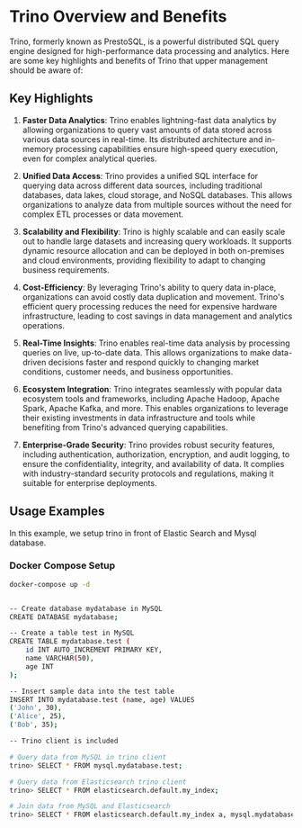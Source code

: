# Trino Overview and Benefits

Trino, formerly known as PrestoSQL, is a powerful distributed SQL query engine designed for high-performance data processing and analytics. Here are some key highlights and benefits of Trino that upper management should be aware of:

## Key Highlights

1. **Faster Data Analytics**: Trino enables lightning-fast data analytics by allowing organizations to query vast amounts of data stored across various data sources in real-time. Its distributed architecture and in-memory processing capabilities ensure high-speed query execution, even for complex analytical queries.

2. **Unified Data Access**: Trino provides a unified SQL interface for querying data across different data sources, including traditional databases, data lakes, cloud storage, and NoSQL databases. This allows organizations to analyze data from multiple sources without the need for complex ETL processes or data movement.

3. **Scalability and Flexibility**: Trino is highly scalable and can easily scale out to handle large datasets and increasing query workloads. It supports dynamic resource allocation and can be deployed in both on-premises and cloud environments, providing flexibility to adapt to changing business requirements.

4. **Cost-Efficiency**: By leveraging Trino's ability to query data in-place, organizations can avoid costly data duplication and movement. Trino's efficient query processing reduces the need for expensive hardware infrastructure, leading to cost savings in data management and analytics operations.

5. **Real-Time Insights**: Trino enables real-time data analysis by processing queries on live, up-to-date data. This allows organizations to make data-driven decisions faster and respond quickly to changing market conditions, customer needs, and business opportunities.

6. **Ecosystem Integration**: Trino integrates seamlessly with popular data ecosystem tools and frameworks, including Apache Hadoop, Apache Spark, Apache Kafka, and more. This enables organizations to leverage their existing investments in data infrastructure and tools while benefiting from Trino's advanced querying capabilities.

7. **Enterprise-Grade Security**: Trino provides robust security features, including authentication, authorization, encryption, and audit logging, to ensure the confidentiality, integrity, and availability of data. It complies with industry-standard security protocols and regulations, making it suitable for enterprise deployments.

## Usage Examples
In this example, we setup trino in front of Elastic Search and Mysql database. 

### Docker Compose Setup

```bash
docker-compose up -d


-- Create database mydatabase in MySQL
CREATE DATABASE mydatabase;

-- Create a table test in MySQL
CREATE TABLE mydatabase.test (
    id INT AUTO_INCREMENT PRIMARY KEY,
    name VARCHAR(50),
    age INT
);

-- Insert sample data into the test table
INSERT INTO mydatabase.test (name, age) VALUES
('John', 30),
('Alice', 25),
('Bob', 35);

-- Trino client is included 

# Query data from MySQL in trino client 
trino> SELECT * FROM mysql.mydatabase.test;

# Query data from Elasticsearch trino client 
trino> SELECT * FROM elasticsearch.default.my_index;

# Join data from MySQL and Elasticsearch
trino> SELECT * FROM elasticsearch.default.my_index a, mysql.mydatabase.test b WHERE a.age = b.age;


